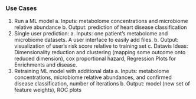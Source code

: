 ### Use Cases
1. Run a ML model
	a. Inputs: metabolome concentrations and microbiome relative abundance
	b. Output: prediction of heart disease classification
2. Single user prediction:
	a. Inputs: one patient’s metabolome and microbiome datasets. A user interface to easily add files.
	b. Output: visualization of user’s risk score relative to training set
	c. Datavis Ideas: Dimensionality reduction and clustering (mapping some outcome onto reduced dimension), cox proportional hazard, Regression Plots for Enrichments and disease.
3. Retraining ML model with additional data
	a. Inputs: metabolome concentrations, microbiome relative abundances, and confirmed disease classification, number of iterations
	b. Output: model (new set of feature weights), ROC plots
